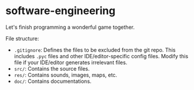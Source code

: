 # software-engineering
Let's finish programming a wonderful game together.

File structure:

- `.gitignore`: Defines the files to be excluded from the git repo. This includes `.pyc` files and other IDE/editor-specific config files. Modify this file if your IDE/editor generates irrelevant files.
- `src/`: Contains the source files.
- `res/`: Contains sounds, images, maps, etc.
- `doc/`: Contains documentations.